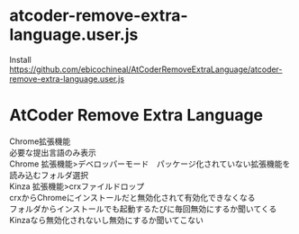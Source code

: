 # atcoder-remove-extra-language.user.js
Install
https://github.com/ebicochineal/AtCoderRemoveExtraLanguage/atcoder-remove-extra-language.user.js


# AtCoder Remove Extra Language
Chrome拡張機能  
必要な提出言語のみ表示  
Chrome 拡張機能>デベロッパーモード　パッケージ化されていない拡張機能を読み込むフォルダ選択  
Kinza 拡張機能>crxファイルドロップ  
crxからChromeにインストールだと無効化されて有効化できなくなる  
フォルダからインストールでも起動するたびに毎回無効にするか聞いてくる  
Kinzaなら無効化されないし無効にするか聞いてこない  